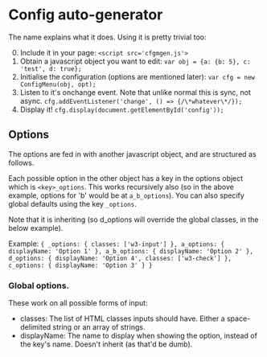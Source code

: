 # Config auto-generator

The name explains what it does. Using it is pretty trivial too:

0) Include it in your page:
`<script src='cfgmgen.js'>`
1) Obtain a javascript object you want to edit:
`var obj = {a: {b: 5}, c: 'test', d: true};`
2) Initialise the configuration (options are mentioned later):
`var cfg = new ConfigMenu(obj, opt);`
3) Listen to it's onchange event. Note that unlike normal this is sync, not async.
`cfg.addEventListener('change', () => {/\*whatever\*/});`
4) Display it!
`cfg.display(document.getElementById('config'));`

## Options

The options are fed in with another javascript object, and are structured as follows.

Each possible option in the other object has a key in the options object which is `<key>_options`.
This works recursively also (so in the above example, options for 'b' would be at `a_b_options`).
You can also specify global defaults using the key `_options`.

Note that it is inheriting (so d_options will override the global classes, in the below example).

Example:
`
    {
        _options: {
            classes: ['w3-input']
        },
        a_options: {
            displayName: 'Option 1'
        },
        a_b_options: {
            displayName: 'Option 2'
        },
        d_options: {
            displayName: 'Option 4',
            classes: ['w3-check']
        },
        c_options: {
            displayName: 'Option 3'
        }
    }
`

### Global options.

These work on all possible forms of input:

- classes: The list of HTML classes inputs should have. Either a space-delimited string or an array of strings.
- displayName: The name to display when showing the option, instead of the key's name. Doesn't inherit (as that'd be dumb).